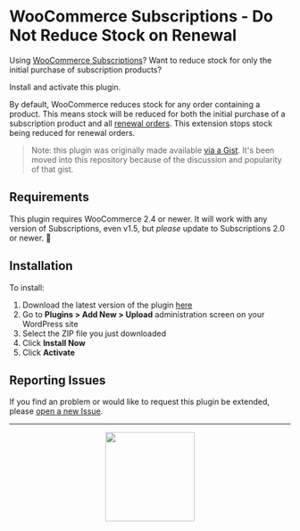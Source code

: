 # WooCommerce Subscriptions - Do Not Reduce Stock on Renewal

Using [WooCommerce Subscriptions](https://woocommerce.com/products/woocommerce-subscriptions/)? Want to reduce stock for only the initial purchase of subscription products?

Install and activate this plugin.

By default, WooCommerce reduces stock for any order containing a product. This means stock will be reduced for both the initial purchase of a subscription product and all [renewal orders](https://docs.woocommerce.com/document/subscriptions/renewal-process/). This extension stops stock being reduced for renewal orders.

> Note: this plugin was originally made available [via a Gist](https://gist.github.com/thenbrent/968526e7ae01308eaabc/). It's been moved into this repository because of the discussion and popularity of that gist.

## Requirements

This plugin requires WooCommerce 2.4 or newer. It will work with any version of Subscriptions, even v1.5, but _please_ update to Subscriptions 2.0 or newer. :pray:

## Installation

To install:

1. Download the latest version of the plugin [here](https://github.com/Prospress/woocommerce-subscriptions-do-not-reduce-stock-on-renewal/archive/master.zip)
1. Go to **Plugins > Add New > Upload** administration screen on your WordPress site
1. Select the ZIP file you just downloaded
1. Click **Install Now**
1. Click **Activate**

## Reporting Issues

If you find an problem or would like to request this plugin be extended, please [open a new Issue](https://github.com/Prospress/woocommerce-subscriptions-do-not-reduce-stock-on-renewal/issues/new).

---

<p align="center">
	<a href="https://prospress.com/">
		<img src="https://cloud.githubusercontent.com/assets/235523/11986380/bb6a0958-a983-11e5-8e9b-b9781d37c64a.png" width="160">
	</a>
</p>